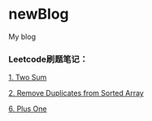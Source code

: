 # newBlog
My blog

### Leetcode刷题笔记：
[1. Two Sum](./leetcode刷题笔记/6-PlusOne.md)

[2. Remove Duplicates from Sorted Array](./leetcode刷题笔记/2-RemoveDupEle.md)

[6. Plus One](./leetcode刷题笔记/1-TwoSum.md)

